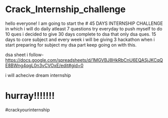 # Crack_Internship_challenge
hello everyone! I am going to start the # 45 DAYS INTERNSHIP CHALLENGE in which i will do daily atleast 7 questions try everyday to push myself to do 10 ques 
i decided to give 30 days complete to dsa that only dsa ques.
15 days to core subject 
and every week i will be giving 3 hackathon 
when i start preparing for subject my dsa part keep going on with this.

dsa sheet i follow-
https://docs.google.com/spreadsheets/d/1MGVBJ8HkRbCnU6EQASjJKCqQE8BWng4qgL0n3vCVOxE/edit#gid=0

i will achecive dream internship
# hurray!!!!!!!
#crackyourinternship
